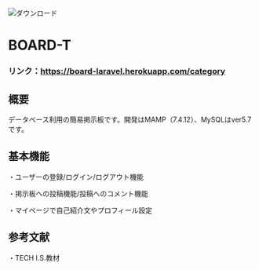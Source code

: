 ![ダウンロード](https://user-images.githubusercontent.com/84845523/151155438-cfd8de26-6777-430c-bca6-3841d37bb32c.png)
# BOARD-T

### リンク：**https://board-laravel.herokuapp.com/category**

## 概要
データベース利用の簡易掲示板です。開発はMAMP（7.4.12）、MySQLはver5.7です。

## 基本機能
・ユーザーの登録/ログイン/ログアウト機能

・掲示板への投稿機能/投稿へのコメント機能

・マイページで自己紹介文やプロフィール設定

## 参考文献
・TECH I.S.教材
